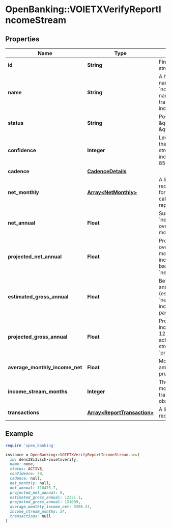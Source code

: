 # OpenBanking::VOIETXVerifyReportIncomeStream

## Properties

| Name | Type | Description | Notes |
| ---- | ---- | ----------- | ----- |
| **id** | **String** | Finicity&#39;s income stream ID |  |
| **name** | **String** | A human-readable name based on the &#x60;normalizedPayee&#x60; name of the transactions for this income stream |  |
| **status** | **String** | Possible values: \&quot;ACTIVE\&quot;, \&quot;INACTIVE\&quot; |  |
| **confidence** | **Integer** | Level of confidence that the deposit stream represents income (example: 85%) |  |
| **cadence** | [**CadenceDetails**](CadenceDetails.md) |  |  |
| **net_monthly** | [**Array&lt;NetMonthly&gt;**](NetMonthly.md) | A list of net monthly records. One instance for each complete calendar month in the report. | [optional] |
| **net_annual** | **Float** | Sum of all values in &#x60;netMonthlyIncome&#x60; over the previous 12 months | [optional] |
| **projected_net_annual** | **Float** | Projected net income over the next 12 months, across all income streams, based on &#x60;netAnnualIncome&#x60; | [optional] |
| **estimated_gross_annual** | **Float** | Before-tax gross annual income (estimated from &#x60;netAnnual&#x60;) across all income stream in the past 12 months | [optional] |
| **projected_gross_annual** | **Float** | Projected gross income over the next 12 months, across all active income streams, based on &#x60;projectedNetAnnual&#x60; | [optional] |
| **average_monthly_income_net** | **Float** | Monthly average amount over the previous 24 months | [optional] |
| **income_stream_months** | **Integer** | The number of months the income transactions are observed | [optional] |
| **transactions** | [**Array&lt;ReportTransaction&gt;**](ReportTransaction.md) | A list of transaction records |  |

## Example

```ruby
require 'open_banking'

instance = OpenBanking::VOIETXVerifyReportIncomeStream.new(
  id: dens28i3vsch-voietxverify,
  name: none,
  status: ACTIVE,
  confidence: 70,
  cadence: null,
  net_monthly: null,
  net_annual: 110475.7,
  projected_net_annual: 0,
  estimated_gross_annual: 12321.1,
  projected_gross_annual: 151609,
  average_monthly_income_net: 9206.31,
  income_stream_months: 24,
  transactions: null
)
```

